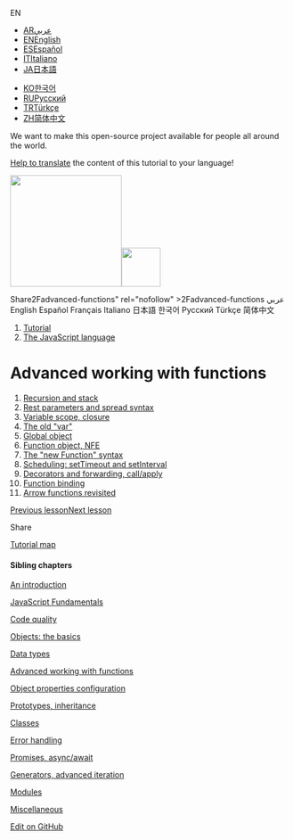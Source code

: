 EN

-   <a href="https://ar.javascript.info/advanced-functions" class="supported-langs__link"><span class="supported-langs__brief">AR</span><span>عربي</span></a>
-   <a href="advanced-functions.html" class="supported-langs__link"><span class="supported-langs__brief">EN</span><span>English</span></a>
-   <a href="https://es.javascript.info/advanced-functions" class="supported-langs__link"><span class="supported-langs__brief">ES</span><span>Español</span></a>
-   <a href="https://it.javascript.info/advanced-functions" class="supported-langs__link"><span class="supported-langs__brief">IT</span><span>Italiano</span></a>
-   <a href="https://ja.javascript.info/advanced-functions" class="supported-langs__link"><span class="supported-langs__brief">JA</span><span>日本語</span></a>

<!-- -->

-   <a href="https://ko.javascript.info/advanced-functions" class="supported-langs__link"><span class="supported-langs__brief">KO</span><span>한국어</span></a>
-   <a href="advanced-functions%22" class="supported-langs__link"><span class="supported-langs__brief">RU</span><span>Русский</span></a>
-   <a href="https://tr.javascript.info/advanced-functions" class="supported-langs__link"><span class="supported-langs__brief">TR</span><span>Türkçe</span></a>
-   <a href="https://zh.javascript.info/advanced-functions" class="supported-langs__link"><span class="supported-langs__brief">ZH</span><span>简体中文</span></a>

We want to make this open-source project available for people all around the world.

[Help to translate](translate.html) the content of this tutorial to your language!

<a href="index.html" class="sitetoolbar__link sitetoolbar__link_logo"><img src="img/sitetoolbar__logo_en.svg" class="sitetoolbar__logo sitetoolbar__logo_normal" width="200" /><img src="img/sitetoolbar__logo_small_en.svg" class="sitetoolbar__logo sitetoolbar__logo_small" width="70" /></a>

<span class="share-icons__title">Share</span>2Fadvanced-functions" rel="nofollow" &gt;2Fadvanced-functions عربي English Español Français Italiano 日本語 한국어 Русский Türkçe 简体中文

1.  <a href="index.html" class="breadcrumbs__link"><span class="breadcrumbs__hidden-text">Tutorial</span></a>
2.  <span id="breadcrumb-1"><a href="js.html" class="breadcrumbs__link"><span>The JavaScript language</span></a></span>

Advanced working with functions
===============================

1.  <a href="recursion.html" class="lessons-list__link">Recursion and stack</a>
2.  <a href="rest-parameters-spread.html" class="lessons-list__link">Rest parameters and spread syntax</a>
3.  <a href="closure.html" class="lessons-list__link">Variable scope, closure</a>
4.  <a href="var.html" class="lessons-list__link">The old "var"</a>
5.  <a href="global-object.html" class="lessons-list__link">Global object</a>
6.  <a href="function-object.html" class="lessons-list__link">Function object, NFE</a>
7.  <a href="new-function.html" class="lessons-list__link">The "new Function" syntax</a>
8.  <a href="settimeout-setinterval.html" class="lessons-list__link">Scheduling: setTimeout and setInterval</a>
9.  <a href="call-apply-decorators.html" class="lessons-list__link">Decorators and forwarding, call/apply</a>
10. <a href="bind.html" class="lessons-list__link">Function binding</a>
11. <a href="arrow-functions.html" class="lessons-list__link">Arrow functions revisited</a>

<a href="json.html" class="page__nav page__nav_prev"><span class="page__nav-text"><span class="page__nav-text-shortcut"></span></span><span class="page__nav-text-alternate">Previous lesson</span></a><a href="recursion.html" class="page__nav page__nav_next"><span class="page__nav-text"><span class="page__nav-text-shortcut"></span></span><span class="page__nav-text-alternate">Next lesson</span></a>

<span class="share-icons__title">Share</span><a href="https://twitter.com/share?url=https%3A%2F%2Fjavascript.info%2Fadvanced-functions" class="share share_tw"></a><a href="https://www.facebook.com/sharer/sharer.php?s=100&amp;p%5Burl%5D=https%3A%2F%2Fjavascript.info%2Fadvanced-functions" class="share share_fb"></a>

<a href="tutorial/map.html" class="map"><span class="map__text">Tutorial map</span></a>

<a href="tutorial/map.html" class="map"></a>

#### Sibling chapters

<a href="getting-started.html" class="sidebar__link">An introduction</a>

<a href="first-steps.html" class="sidebar__link">JavaScript Fundamentals</a>

<a href="code-quality.html" class="sidebar__link">Code quality</a>

<a href="object-basics.html" class="sidebar__link">Objects: the basics</a>

<a href="data-types.html" class="sidebar__link">Data types</a>

<a href="advanced-functions.html" class="sidebar__link">Advanced working with functions</a>

<a href="object-properties.html" class="sidebar__link">Object properties configuration</a>

<a href="prototypes.html" class="sidebar__link">Prototypes, inheritance</a>

<a href="classes.html" class="sidebar__link">Classes</a>

<a href="error-handling.html" class="sidebar__link">Error handling</a>

<a href="async.html" class="sidebar__link">Promises, async/await</a>

<a href="generators-iterators.html" class="sidebar__link">Generators, advanced iteration</a>

<a href="modules.html" class="sidebar__link">Modules</a>

<a href="js-misc.html" class="sidebar__link">Miscellaneous</a>

<a href="https://twitter.com/share?url=https%3A%2F%2Fjavascript.info%2Fadvanced-functions" class="share share_tw sidebar__share"></a><a href="https://www.facebook.com/sharer/sharer.php?s=100&amp;p%5Burl%5D=https%3A%2F%2Fjavascript.info%2Fadvanced-functions" class="share share_fb sidebar__share"></a> <a href="https://github.com/javascript-tutorial/en.javascript.info/blob/master/1-js/06-advanced-functions" class="sidebar__link">Edit on GitHub</a>
